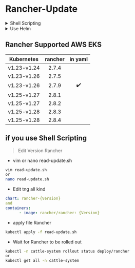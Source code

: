 # Rancher-Update

<details >
<summary>Shell Scripting</summary>

- Dowload Shell Scripting

  ```bash
  curl -fsSL -o read-rancher.sh https://raw.githubusercontent.com/SanyaTangook/Rancher-Update/main/read-rancher.sh
  ```

- Run Shell

  ```bash
  chmod u+x read-rancher.sh
  ./read-rancher.sh
  ```

</details>
<details>
<summary>Use Helm</summary>

- install Helm

```bash
> curl -fsSL -o get_helm.sh https://raw.githubusercontent.com/helm/helm/main/scripts/get-helm-3
> chmod 700 get_helm.sh
> ./get_helm.sh
```

> Back Up Config rancher
 
```bash
helm get values rancher -n cattle-system -o yaml > values.yaml

helm upgrade rancher rancher-stable/rancher \
  --namespace cattle-system \
  -f values.yaml \
  --version={version}
```

</details>

## Rancher Supported AWS EKS

Kubernetes | rancher | in yaml|
|:-------:|:-------:|:---:|
|v1.23-v1.24| 2.7.4|  |
|v1.23-v1.26| 2.7.5|  |
|v1.23-v1.26| 2.7.9| :heavy_check_mark:|
|v1.25-v1.27| 2.8.1|  |
|v1.25-v1.27| 2.8.2|  |
|v1.25-v1.28| 2.8.3|  |
|v1.25-v1.28| 2.8.4|  |

## if you use Shell Scripting

> Edit Version Rancher

- vim or nano read-update.sh

```bash
vim read-update.sh
or
nano read-update.sh
```

- Edit tng all kind

```yaml
chart: rancher-{Version}
and
containers:
      - image: rancher/rancher: {Version}
```

- apply file Rancher
  
```bash
kubectl apply -f read-update.sh

```

- Wait for Rancher to be rolled out
  
```bash
kubectl -n cattle-system rollout status deploy/rancher
or
kubectl get all -n cattle-system
```